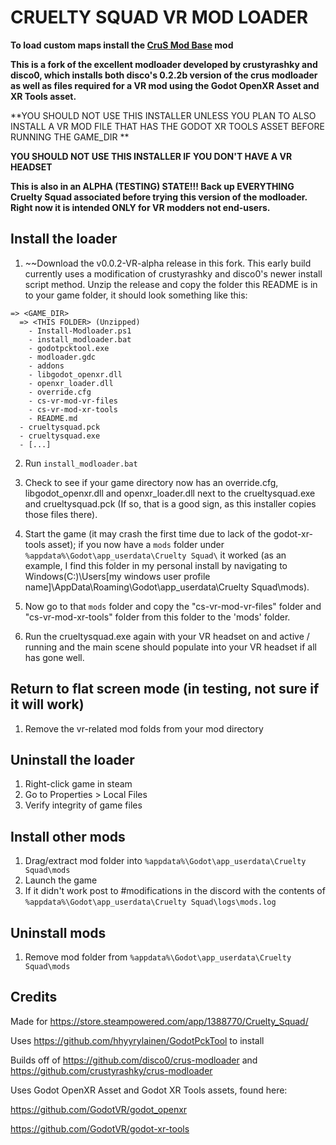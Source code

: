 # CRUELTY SQUAD VR MOD LOADER

**To load custom maps install the [CruS Mod Base](https://github.com/crustyrashky/crus-modbase) mod**

**This is a fork of the excellent modloader developed by crustyrashky and disco0, which installs both disco's 0.2.2b version of the crus modloader as well as files required for a VR mod using the Godot OpenXR Asset and XR Tools asset.**

**YOU SHOULD NOT USE THIS INSTALLER UNLESS YOU PLAN TO ALSO INSTALL A VR MOD FILE THAT HAS THE GODOT XR TOOLS ASSET BEFORE RUNNING THE GAME_DIR **

**YOU SHOULD NOT USE THIS INSTALLER IF YOU DON'T HAVE A VR HEADSET**

**This is also in an ALPHA (TESTING) STATE!!! Back up EVERYTHING Cruelty Squad associated before trying this version of the modloader.  Right now it is intended ONLY for VR modders not end-users.**

## Install the loader

1. ~~Download the v0.0.2-VR-alpha release in this fork. This early build currently uses a modification of crustyrashky and disco0's newer install script method. Unzip the release and copy the folder this README is in to your game folder, it should look something like this:
```
=> <GAME_DIR>
  => <THIS FOLDER> (Unzipped)
    - Install-Modloader.ps1
    - install_modloader.bat
    - godotpcktool.exe
    - modloader.gdc
    - addons
    - libgodot_openxr.dll
    - openxr_loader.dll
    - override.cfg
    - cs-vr-mod-vr-files
	- cs-vr-mod-xr-tools
    - README.md
  - crueltysquad.pck
  - crueltysquad.exe
  - [...]
```
2. Run `install_modloader.bat`
3. Check to see if your game directory now has an override.cfg, libgodot_openxr.dll and openxr_loader.dll next to the crueltysquad.exe and crueltysquad.pck (If so, that is a good sign, as this installer copies those files there).
4. Start the game (it may crash the first time due to lack of the godot-xr-tools asset); if you now have a `mods` folder under `%appdata%\Godot\app_userdata\Cruelty Squad\` it worked  (as an example, I find this folder in my personal install by navigating to Windows(C:)\Users\[my windows user profile name]\AppData\Roaming\Godot\app_userdata\Cruelty Squad\mods).

5. Now go to that `mods` folder and copy the "cs-vr-mod-vr-files" folder and "cs-vr-mod-xr-tools" folder from this folder to the 'mods' folder.
6. Run the crueltysquad.exe again with your VR headset on and active / running and the main scene should populate into your VR headset if all has gone well.

## Return to flat screen mode (in testing, not sure if it will work)
1. Remove the vr-related mod folds from your mod directory

## Uninstall the loader

1. Right-click game in steam
2. Go to Properties > Local Files
3. Verify integrity of game files

## Install other mods

1. Drag/extract mod folder into `%appdata%\Godot\app_userdata\Cruelty Squad\mods`
2. Launch the game
3. If it didn't work post to #modifications in the discord with the contents of `%appdata%\Godot\app_userdata\Cruelty Squad\logs\mods.log`

## Uninstall mods

1. Remove mod folder from `%appdata%\Godot\app_userdata\Cruelty Squad\mods`

## Credits

Made for https://store.steampowered.com/app/1388770/Cruelty_Squad/

Uses https://github.com/hhyyrylainen/GodotPckTool to install

Builds off of https://github.com/disco0/crus-modloader and https://github.com/crustyrashky/crus-modloader

Uses Godot OpenXR Asset and Godot XR Tools assets, found here:

https://github.com/GodotVR/godot_openxr

https://github.com/GodotVR/godot-xr-tools


